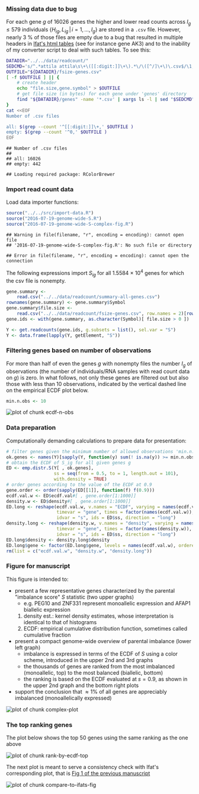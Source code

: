 ### Missing data due to bug

For each gene $g$ of 16026 genes the higher and lower read counts across $I_g\le 579$ individuals $\{H_{ig}, L_{ig} \,|\, i=1,...,I_g\}$ are stored in a `.csv` file.  However, nearly 3 % of those files are empty due to a bug that resulted in multiple headers in [Ifat's html tables][ifat] (see for instance gene AK3) and to the inability of my converter script to deal with such tables.  To see this:


```bash
DATADIR="../../data/readcount/"
SEDCMD='s/^.*attila attila\s\+\([[:digit:]]\+\).*\/\([^/]\+\)\.csv$/\1,\2/'
OUTFILE="${DATADIR}/fsize-genes.csv"
[ -f $OUTFILE ] || {
    # create header
    echo "file.size,gene.symbol" > $OUTFILE
    # get file size (in bytes) for each gene under 'genes' directory
    find "${DATADIR}/genes" -name '*.csv' | xargs ls -l | sed "$SEDCMD" >> $OUTFILE
}
cat <<EOF
Number of .csv files

all: $(grep --count '^[[:digit:]]\+,' $OUTFILE )
empty: $(grep --count '^0,' $OUTFILE )
EOF
```

```
## Number of .csv files
## 
## all: 16026
## empty: 442
```


```
## Loading required package: RColorBrewer
```

### Import read count data

Load data importer functions:

```r
source("../../src/import-data.R")
source("2016-07-19-genome-wide-S.R")
source("2016-07-19-genome-wide-S-complex-fig.R")
```

```
## Warning in file(filename, "r", encoding = encoding): cannot open file
## '2016-07-19-genome-wide-S-complex-fig.R': No such file or directory
```

```
## Error in file(filename, "r", encoding = encoding): cannot open the connection
```

The following expressions import $S_{ig}$ for all 1.5584 &times; 10<sup>4</sup> genes for which the csv file is nonempty.


```r
gene.summary <-
    read.csv("../../data/readcount/summary-all-genes.csv")
rownames(gene.summary) <- gene.summary$Symbol
gene.summary$file.size <-
    read.csv("../../data/readcount/fsize-genes.csv", row.names = 2)[rownames(gene.summary), , drop = TRUE]
gene.ids <- with(gene.summary, as.character(Symbol)[ file.size > 0 ])
```


```r
Y <- get.readcounts(gene.ids, g.subsets = list(), sel.var = "S")
Y <- data.frame(lapply(Y, getElement, "S"))
```

### Filtering genes based on number of observations

For more than half of even the genes $g$ with nonempty files the number $I_g$ of observations (the number of individuals/RNA samples with read count data on $g$) is zero.  In what follows, not only these genes are filtered out but also those with less than 10 observations, indicated by the vertical dashed line on the empirical ECDF plot below.


```r
min.n.obs <- 10
```
![plot of chunk ecdf-n-obs](figure/ecdf-n-obs-1.png)

### Data preparation

Computationally demanding calculations to prepare data for presentation:


```r
# filter genes given the minimum number of allowed observations 'min.n.obs'
ok.genes <- names(Y)[sapply(Y, function(y) sum(! is.na(y)) >= min.n.obs)]
# obtain the ECDF of S_ig for all given genes g
ED <- emp.distr.S(Y[ , ok.genes],
                  ss = seq(from = 0.5, to = 1, length.out = 101),
                  with.density = TRUE)
# order genes according to the value of the ECDF at 0.9
gene.order <- order(sapply(ED[[1]], function(f) f(0.9)))
ecdf.val.w <- ED$ecdf.val#[ , gene.order[1:1000]]
density.w <- ED$density#[ , gene.order[1:1000]]
ED.long <- reshape(ecdf.val.w, v.names = "ECDF", varying = names(ecdf.val.w),
                   timevar = "gene", times = factor(names(ecdf.val.w)),
                   idvar = "s", ids = ED$ss, direction = "long")
density.long <- reshape(density.w, v.names = "density", varying = names(density.w),
                   timevar = "gene", times = factor(names(density.w)),
                   idvar = "s", ids = ED$ss, direction = "long")
ED.long$density <- density.long$density
ED.long$gene <- factor(ED.long$gene, levels = names(ecdf.val.w), ordered = TRUE)
rm(list = c("ecdf.val.w", "density.w", "density.long"))
```



### Figure for manuscript

This figure is intended to:

* present a few representative genes characterized by the parental "imbalance score" $S$ statistic (two upper graphs)
  * e.g. PEG10 and ZNF331 represent monoallelic expression and AFAP1 biallelic expression
  1. density est.: kernel density estimates, whose interpretation is identical to that of histograms
  1. ECDF: empirical cumulative distribution function, sometimes called cumulative fraction
* present a compact genome-wide overview of parental imbalance (lower left graph)
  * imbalance is expressed in terms of the ECDF of $S$ using a color scheme, introduced in the upper 2nd and 3rd graphs
  * the thousands of genes are ranked from the most imbalanced (monoallelic, top) to the most balanced (biallelic, bottom)
  * the ranking is based on the ECDF evaluated at $s = 0.9$, as shown in the upper 2nd graph and the bottom right plots
* support the conclusion that $\approx 1 \%$ of all genes are appreciably imbalanced (monoallelically expressed)

![plot of chunk complex-plot](figure/complex-plot-1.png)

### The top ranking genes

The plot below shows the top 50 genes using the same ranking as the one above

![plot of chunk rank-by-ecdf-top](figure/rank-by-ecdf-top-1.png)

The next plot is meant to serve a consistency check with Ifat's corresponding plot, that is [Fig 1 of the previous manuscript][Fig 1]

![plot of chunk compare-to-ifats-fig](figure/compare-to-ifats-fig-1.png)



[ifat]: http://katahdin.mssm.edu/ifat/web/cm/home
[Fig 1]: https://docs.google.com/presentation/d/1YvpA1AJ-zzir1Iw0F25tO9x8gkSAzqaO4fjB7K3zBhE/edit#slide=id.p4
